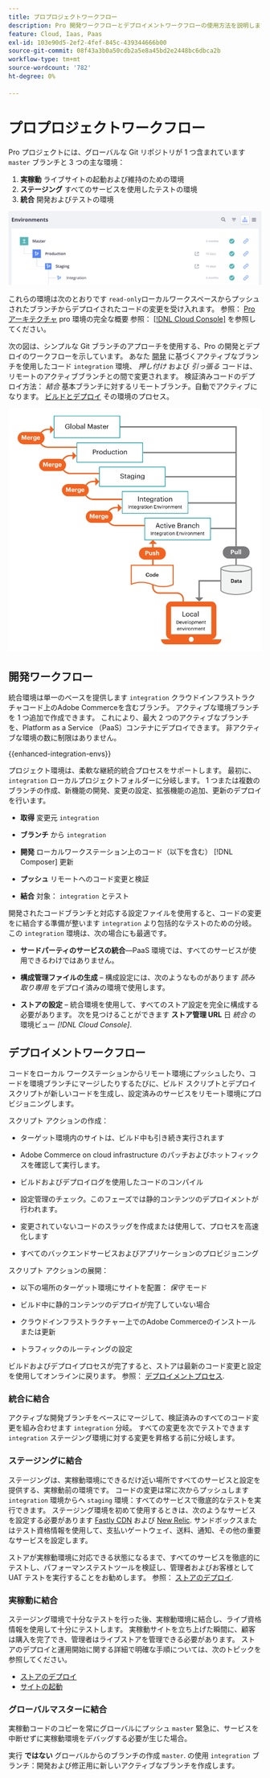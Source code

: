 ```yaml
---
title: プロプロジェクトワークフロー
description: Pro 開発ワークフローとデプロイメントワークフローの使用方法を説明します。
feature: Cloud, Iaas, Paas
exl-id: 103e90d5-2ef2-4fef-845c-439344666b00
source-git-commit: 08f43a3b0a50cdb2a5e8a45bd2e2448bc6dbca2b
workflow-type: tm+mt
source-wordcount: '782'
ht-degree: 0%

---
```


# プロプロジェクトワークフロー

Pro プロジェクトには、グローバルな Git リポジトリが 1 つ含まれています `master` ブランチと 3 つの主な環境：

1. **実稼動** ライブサイトの起動および維持のための環境
1. **ステージング** すべてのサービスを使用したテストの環境
1. **統合** 開発およびテストの環境

![Pro 環境リスト](../../assets/pro-environments.png)

これらの環境は次のとおりです `read-only`ローカルワークスペースからプッシュされたブランチからデプロイされたコードの変更を受け入れます。 参照： [Pro アーキテクチャ](pro-architecture.md) pro 環境の完全な概要 参照： [[!DNL Cloud Console]](../project/overview.md#cloud-console) を参照してください。

次の図は、シンプルな Git ブランチのアプローチを使用する、Pro の開発とデプロイのワークフローを示しています。 あなた [開発](#development-workflow) に基づくアクティブなブランチを使用したコード `integration` 環境、 _押し付け_ および _引っ張る_ コードは、リモートのアクティブブランチとの間で変更されます。 検証済みコードのデプロイ方法： _結合_ 基本ブランチに対するリモートブランチ。自動でアクティブになります。 [ビルドとデプロイ](#deployment-workflow) その環境のプロセス。

![Pro アーキテクチャ開発ワークフローの概要](../../assets/pro-dev-workflow.png)

## 開発ワークフロー

統合環境は単一のベースを提供します `integration` クラウドインフラストラクチャコード上のAdobe Commerceを含むブランチ。 アクティブな環境ブランチを 1 つ追加で作成できます。 これにより、最大 2 つのアクティブなブランチを、Platform as a Service （PaaS）コンテナにデプロイできます。 非アクティブな環境の数に制限はありません。

{{enhanced-integration-envs}}

プロジェクト環境は、柔軟な継続的統合プロセスをサポートします。 最初に、 `integration` ローカルプロジェクトフォルダーに分岐します。 1 つまたは複数のブランチの作成、新機能の開発、変更の設定、拡張機能の追加、更新のデプロイを行います。

- **取得** 変更元 `integration`

- **ブランチ** から `integration`

- **開発** ローカルワークステーション上のコード（以下を含む） [!DNL Composer] 更新

- **プッシュ** リモートへのコード変更と検証

- **結合** 対象： `integration` とテスト

開発されたコードブランチと対応する設定ファイルを使用すると、コードの変更をに結合する準備が整います `integration` より包括的なテストのための分岐。 この `integration` 環境は、次の場合にも最適です。

- **サードパーティのサービスの統合**—PaaS 環境では、すべてのサービスが使用できるわけではありません。

- **構成管理ファイルの生成** – 構成設定には、次のようなものがあります _読み取り専用_ をデプロイ済みの環境で使用します。

- **ストアの設定** – 統合環境を使用して、すべてのストア設定を完全に構成する必要があります。 次を見つけることができます **ストア管理 URL** 日 _統合_ の環境ビュー _[!DNL Cloud Console]_.

## デプロイメントワークフロー

コードをローカル ワークステーションからリモート環境にプッシュしたり、コードを環境ブランチにマージしたりするたびに、ビルド スクリプトとデプロイ スクリプトが新しいコードを生成し、設定済みのサービスをリモート環境にプロビジョニングします。

スクリプト アクションの作成：

- ターゲット環境内のサイトは、ビルド中も引き続き実行されます

- Adobe Commerce on cloud infrastructure のパッチおよびホットフィックスを確認して実行します。

- ビルドおよびデプロイログを使用したコードのコンパイル

- 設定管理のチェック。このフェーズでは静的コンテンツのデプロイメントが行われます。

- 変更されていないコードのスラッグを作成または使用して、プロセスを高速化します

- すべてのバックエンドサービスおよびアプリケーションのプロビジョニング

スクリプト アクションの展開：

- 以下の場所のターゲット環境にサイトを配置： _保守_ モード

- ビルド中に静的コンテンツのデプロイが完了していない場合

- クラウドインフラストラクチャー上でのAdobe Commerceのインストールまたは更新

- トラフィックのルーティングの設定

ビルドおよびデプロイプロセスが完了すると、ストアは最新のコード変更と設定を使用してオンラインに戻ります。 参照： [デプロイメントプロセス](../deploy/process.md).

### 統合に結合

アクティブな開発ブランチをベースにマージして、検証済みのすべてのコード変更を組み合わせます `integration` 分岐。 すべての変更を次でテストできます `integration` ステージング環境に対する変更を昇格する前に分岐します。

### ステージングに結合

ステージングは、実稼動環境にできるだけ近い場所ですべてのサービスと設定を提供する、実稼動前の環境です。 コードの変更は常に次からプッシュします `integration` 環境からへ `staging` 環境：すべてのサービスで徹底的なテストを実行できます。 ステージング環境を初めて使用するときは、次のようなサービスを設定する必要があります [Fastly CDN](../cdn/fastly.md) および [New Relic](../monitor/new-relic-service.md). サンドボックスまたはテスト資格情報を使用して、支払いゲートウェイ、送料、通知、その他の重要なサービスを設定します。

ストアが実稼動環境に対応できる状態になるまで、すべてのサービスを徹底的にテストし、パフォーマンステストツールを検証し、管理者およびお客様として UAT テストを実行することをお勧めします。 参照： [ストアのデプロイ](../deploy/staging-production.md).

### 実稼動に結合

ステージング環境で十分なテストを行った後、実稼動環境に結合し、ライブ資格情報を使用して十分にテストします。 実稼動サイトを立ち上げた瞬間に、顧客は購入を完了でき、管理者はライブストアを管理できる必要があります。 ストアのデプロイと運用開始に関する詳細で明確な手順については、次のトピックを参照してください。

- [ストアのデプロイ](../deploy/staging-production.md)
- [サイトの起動](../launch/overview.md)

### グローバルマスターに結合

実稼動コードのコピーを常にグローバルにプッシュ `master` 緊急に、サービスを中断せずに実稼動環境をデバッグする必要が生じた場合。

実行 **ではない** グローバルからのブランチの作成 `master`. の使用 `integration` ブランチ：開発および修正用に新しいアクティブなブランチを作成します。
